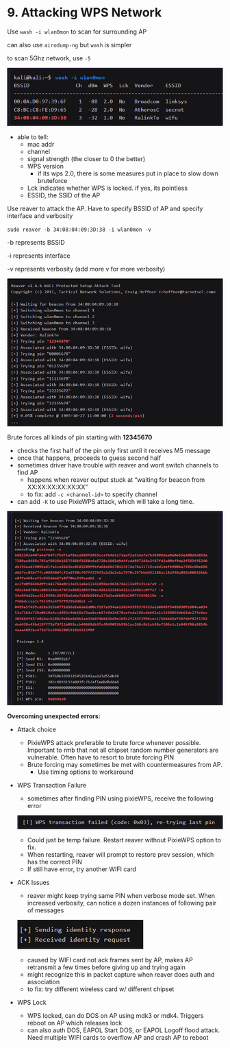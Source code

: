 # 9. Attacking WPS Network

Use `wash -i wlan0mon` to scan for surrounding AP

can also use `airodump-ng` but `wash` is simpler 

to scan 5Ghz network, use `-5` 

![Untitled](Untitled.png)

- able to tell:
    - mac addr
    - channel
    - signal strength (the closer to 0 the better)
    - WPS version
        - if its wps 2.0, there is some measures put in place to slow down bruteforce
    - Lck indicates whether WPS is locked. if yes, its pointless
    - ESSID, the SSID of the AP

Use reaver to attack the AP. Have to specify BSSID of AP and specify interface and verbosity

`sudo reaver -b 34:08:04:09:3D:38 -i wlan0mon -v`

-b represents BSSID

-i represents interface

-v represents verbosity (add more v for more verbosity)

![Untitled](Untitled%201.png)

Brute forces all kinds of pin starting with **12345670** 

- checks the first half of the pin only first until it receives M5 message
- once that happens, proceeds to guess second half
- sometimes driver have trouble with reaver and wont switch channels to find AP
    - happens when reaver output stuck at “waiting for beacon from XX:XX:XX:XX:XX:XX”
    - to fix: add `-c <channel-id>` to specify channel
- can add `-K` to use PixieWPS attack, which will take a long time.

![Untitled](Untitled%202.png)

**Overcoming unexpected errors:**

- Attack choice
    - PixieWPS attack preferable to brute force whenever possible. Important to rmb that not all chipset random number generators are vulnerable. Often have to resort to brute forcing PIN
    - Brute forcing may sometimes be met with countermeasures from AP.
        - Use timing options to workaround

- WPS Transaction Failure
    - sometimes after finding PIN using pixieWPS, receive the following error
    
    ![Untitled](Untitled%203.png)
    
    - Could just be temp failure. Restart reaver without PixieWPS option to fix.
    - When restarting, reaver will prompt to restore prev session, which has the correct PIN
    - If still have error, try another WIFI card

- ACK Issues
    - reaver might keep trying same PIN when verbose mode set. When increased verbosity, can notice a dozen instances of following pair of messages
    
    ![Untitled](Untitled%204.png)
    
    - caused by WIFI card not ack frames sent by AP, makes AP retransmit a few times before giving up and trying again
    - might recognize this in packet capture when reaver does auth and association
    - to fix: try different wireless card w/ different chipset

- WPS Lock
    - WPS locked, can do DOS on AP using mdk3 or mdk4. Triggers reboot on AP which releases lock
    - can also auth DOS, EAPOL Start DOS, or EAPOL Logoff flood attack. Need multiple WIFI cards to overflow AP and crash AP to reboot